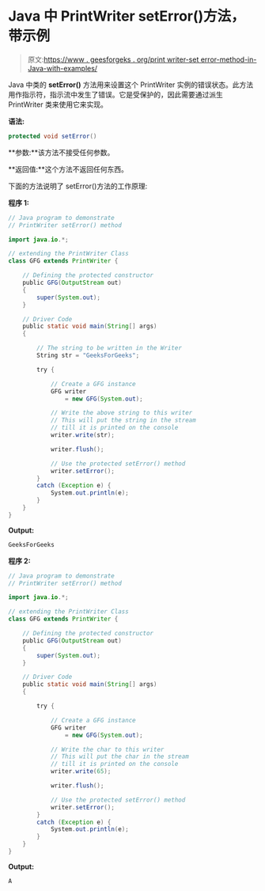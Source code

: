 # Java 中 PrintWriter setError()方法，带示例

> 原文:[https://www . geesforgeks . org/print writer-set error-method-in-Java-with-examples/](https://www.geeksforgeeks.org/printwriter-seterror-method-in-java-with-examples/)

Java 中类的 **setError()** 方法用来设置这个 PrintWriter 实例的错误状态。此方法用作指示符，指示流中发生了错误。它是受保护的，因此需要通过派生 PrintWriter 类来使用它来实现。

**语法:**

```java
protected void setError()
```

**参数:**该方法不接受任何参数。

**返回值:**这个方法不返回任何东西。

下面的方法说明了 setError()方法的工作原理:

**程序 1:**

```java
// Java program to demonstrate
// PrintWriter setError() method

import java.io.*;

// extending the PrintWriter Class
class GFG extends PrintWriter {

    // Defining the protected constructor
    public GFG(OutputStream out)
    {
        super(System.out);
    }

    // Driver Code
    public static void main(String[] args)
    {

        // The string to be written in the Writer
        String str = "GeeksForGeeks";

        try {

            // Create a GFG instance
            GFG writer
                = new GFG(System.out);

            // Write the above string to this writer
            // This will put the string in the stream
            // till it is printed on the console
            writer.write(str);

            writer.flush();

            // Use the protected setError() method
            writer.setError();
        }
        catch (Exception e) {
            System.out.println(e);
        }
    }
}
```

**Output:**

```java
GeeksForGeeks

```

**程序 2:**

```java
// Java program to demonstrate
// PrintWriter setError() method

import java.io.*;

// extending the PrintWriter Class
class GFG extends PrintWriter {

    // Defining the protected constructor
    public GFG(OutputStream out)
    {
        super(System.out);
    }

    // Driver Code
    public static void main(String[] args)
    {

        try {

            // Create a GFG instance
            GFG writer
                = new GFG(System.out);

            // Write the char to this writer
            // This will put the char in the stream
            // till it is printed on the console
            writer.write(65);

            writer.flush();

            // Use the protected setError() method
            writer.setError();
        }
        catch (Exception e) {
            System.out.println(e);
        }
    }
}
```

**Output:**

```java
A

```